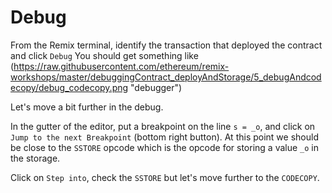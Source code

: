 # Debug

From the Remix terminal, identify the transaction that deployed the contract and click `Debug`
You should get something like (https://raw.githubusercontent.com/ethereum/remix-workshops/master/debuggingContract_deployAndStorage/5_debugAndcodecopy/debug_codecopy.png "debugger")

Let's move a bit further in the debug.

In the gutter of the editor, put a breakpoint on the line `s = _o`, and click on `Jump to the next Breakpoint` (bottom right button).
At this point we should be close to the `SSTORE` opcode which is the opcode for storing a value `_o` in the storage.

Click on `Step into`, check the `SSTORE` but let's move further to the `CODECOPY`.
